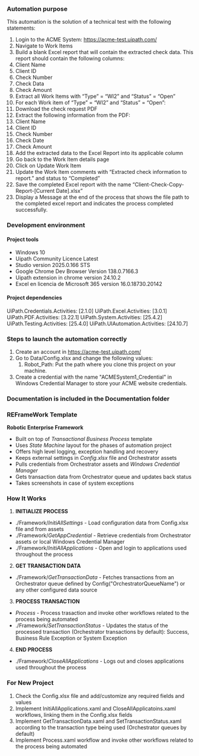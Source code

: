 ### Automation purpose ###
This automation is the solution of a technical test with the following statements:

1. Login to the ACME System: https://acme-test.uipath.com/
2. Navigate to Work Items
3. Build a blank Excel report that will contain the extracted check data. This report should
contain the following columns:
 1. Client Name
 2. Client ID
 3. Check Number
 4. Check Data
 5. Check Amount
4. Extract all Work Items with “Type” = “WI2” and “Status” = “Open”
5. For each Work item of “Type” = “WI2” and “Status” = “Open”:
 1. Download the check request PDF
 2. Extract the following information from the PDF:
  1. Client Name
  2. Client ID
  3. Check Number
  4. Check Date
  5. Check Amount
 3. Add the extracted data to the Excel Report into its applicable column
 4. Go back to the Work Item details page
 5. Click on Update Work Item
 6. Update the Work Item comments with “Extracted check information to report.” and status to “Completed”
6. Save the completed Excel report with the name “Client-Check-Copy-Report-[Current Date].xlsx”
7. Display a Message at the end of the process that shows the file path to the completed excel report and indicates the process completed successfully.

### Development environment ###
#### Project tools ####
- Windows 10
- Uipath Community Licence Latest
- Studio version 2025.0.166 STS
- Google Chrome Dev Browser Version 138.0.7166.3
- Uipath extension in chrome version 24.10.2
- Excel en licencia de Microsoft 365 version 16.0.18730.20142
  
#### Project dependencies ####
UiPath.Credentials.Activities: [2.1.0]
UiPath.Excel.Activities: [3.0.1]
UiPath.PDF.Activities: [3.22.1]
UiPath.System.Activities: [25.4.2]
UiPath.Testing.Activities: [25.4.0]
UiPath.UIAutomation.Activities: [24.10.7]

### Steps to launch the automation correctly ###
1. Create an account in https://acme-test.uipath.com/
2. Go to Data/Config.xlsx and change the following values:
   1. Robot_Path: Put the path where you clone this project on your machine.
3. Create a credential with the name "ACMESystem1_Credential" in Windows Credential Manager to store your ACME website credentials.

### Documentation is included in the Documentation folder ###

### REFrameWork Template ###
**Robotic Enterprise Framework**

* Built on top of *Transactional Business Process* template
* Uses *State Machine* layout for the phases of automation project
* Offers high level logging, exception handling and recovery
* Keeps external settings in *Config.xlsx* file and Orchestrator assets
* Pulls credentials from Orchestrator assets and *Windows Credential Manager*
* Gets transaction data from Orchestrator queue and updates back status
* Takes screenshots in case of system exceptions


### How It Works ###

1. **INITIALIZE PROCESS**
 + ./Framework/*InitiAllSettings* - Load configuration data from Config.xlsx file and from assets
 + ./Framework/*GetAppCredential* - Retrieve credentials from Orchestrator assets or local Windows Credential Manager
 + ./Framework/*InitiAllApplications* - Open and login to applications used throughout the process

2. **GET TRANSACTION DATA**
 + ./Framework/*GetTransactionData* - Fetches transactions from an Orchestrator queue defined by Config("OrchestratorQueueName") or any other configured data source

3. **PROCESS TRANSACTION**
 + *Process* - Process trasaction and invoke other workflows related to the process being automated 
 + ./Framework/*SetTransactionStatus* - Updates the status of the processed transaction (Orchestrator transactions by default): Success, Business Rule Exception or System Exception

4. **END PROCESS**
 + ./Framework/*CloseAllApplications* - Logs out and closes applications used throughout the process


### For New Project ###

1. Check the Config.xlsx file and add/customize any required fields and values
2. Implement InitiAllApplications.xaml and CloseAllApplicatoins.xaml workflows, linking them in the Config.xlsx fields
3. Implement GetTransactionData.xaml and SetTransactionStatus.xaml according to the transaction type being used (Orchestrator queues by default)
4. Implement Process.xaml workflow and invoke other workflows related to the process being automated
